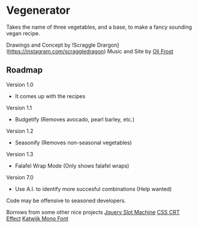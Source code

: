 # Vegenerator
 
Takes the name of three vegetables, and a base, to make a fancy sounding vegan recipe.

Drawings and Concept by !Scraggle Drargon](https://instagram.com/scraggledragon)
Music and Site by [Oli Frost](https://olifro.st/links)

## Roadmap

Version 1.0
- It comes up with the recipes

Version 1.1
- Budgetify (Removes avocado, pearl barley, etc.)

Version 1.2
- Seasonify (Removes non-seasonal vegetables)

Version 1.3
- Falafel Wrap Mode (Only shows falafel wraps)

Version 7.0
- Use A.I. to identify more succesful combinations (Help wanted)

Code may be offensive to seasoned developers.

Borrows from some other nice projects
[Jquery Slot Machine](https://github.com/josex2r/jQuery-SlotMachine)
[CSS CRT Effect](http://aleclownes.com/2017/02/01/crt-display.html)
[Katwijk Mono Font](https://wehtt.am/fonts/)

